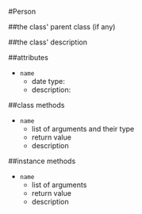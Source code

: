 #Person

##the class' parent class (if any)

##the class' description

##attributes
* `name`
    * date type:
    * description:

##class methods
* `name`
    * list of arguments and their type
    * return value
    * description

##instance methods 
* `name`
    * list of arguments
    * return value
    * description